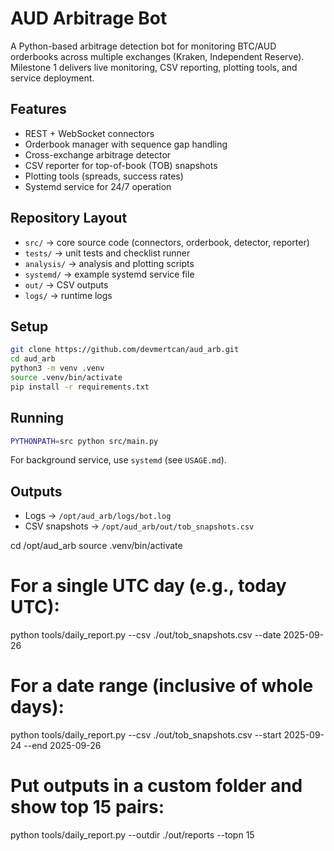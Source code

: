 # AUD Arbitrage Bot

A Python-based arbitrage detection bot for monitoring BTC/AUD orderbooks across multiple exchanges (Kraken, Independent Reserve).  
Milestone 1 delivers live monitoring, CSV reporting, plotting tools, and service deployment.

## Features
- REST + WebSocket connectors
- Orderbook manager with sequence gap handling
- Cross-exchange arbitrage detector
- CSV reporter for top-of-book (TOB) snapshots
- Plotting tools (spreads, success rates)
- Systemd service for 24/7 operation

## Repository Layout
- `src/` → core source code (connectors, orderbook, detector, reporter)
- `tests/` → unit tests and checklist runner
- `analysis/` → analysis and plotting scripts
- `systemd/` → example systemd service file
- `out/` → CSV outputs
- `logs/` → runtime logs

## Setup
```bash
git clone https://github.com/devmertcan/aud_arb.git
cd aud_arb
python3 -m venv .venv
source .venv/bin/activate
pip install -r requirements.txt
```

## Running
```bash
PYTHONPATH=src python src/main.py
```

For background service, use `systemd` (see `USAGE.md`).

## Outputs
- Logs → `/opt/aud_arb/logs/bot.log`
- CSV snapshots → `/opt/aud_arb/out/tob_snapshots.csv`


cd /opt/aud_arb
source .venv/bin/activate

# For a single UTC day (e.g., today UTC):
python tools/daily_report.py --csv ./out/tob_snapshots.csv --date 2025-09-26

# For a date range (inclusive of whole days):
python tools/daily_report.py --csv ./out/tob_snapshots.csv --start 2025-09-24 --end 2025-09-26

# Put outputs in a custom folder and show top 15 pairs:
python tools/daily_report.py --outdir ./out/reports --topn 15